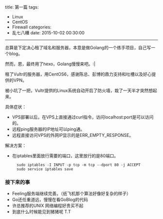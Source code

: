 title: 第一篇
tags:
  - Linux
  - CentOS
  - Firewall
categories:
  - 乱七八糟
date: 2015-10-02 00:30:00

---


总算是下定决心租了域名和服务器，本意是做Golang的一个练手项目，自己写一个blog。

然而，恩，最终用了hexo，Golang慢慢来吧。:|

租了Vultr的服务器，用CentOS6，感谢陈总、彭博的鼎力支持和吐槽以及好心提供的VPN。

被小坑了一把，Vultr提供的Linux系统自动开启了防火墙，栽了一天半才突然想起来。

具体症状：

* VPS部署以后，在VPS上直接通过curl指令，访问localhost:port是可以访问的。
* 远程ping服务器的IP地址可以ping通。
* 远程直接访问VPS的外网IP显示的是ERR_EMPTY_RESPONSE。

解决方案：

* 在iptables里面放行需要的端口，这里放行的是80端口。

		sudo iptables -I INPUT -p tcp -m tcp --dport 80 -j ACCEPT
		sudo service iptables save

### 接下来的事

* Feeling服务端继续完善。（纸飞机那个算法好像好复杂的样子）
* Go还任重道远，慢慢在看GoBlog的代码
* 许总推荐的UNIX 网络编程好贵买不起
* 到底什么时候能见到猪猪呢 T.T
